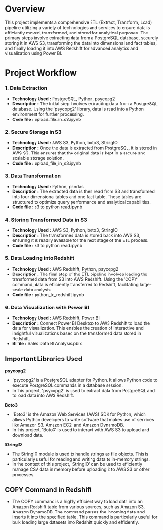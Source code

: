 # Overview

This project implements a comprehensive ETL (Extract, Transform, Load) pipeline utilizing a variety of technologies and services to ensure data is efficiently moved, transformed, and stored for analytical purposes. The primary steps involve extracting data from a PostgreSQL database, securely storing it in AWS S3, transforming the data into dimensional and fact tables, and finally loading it into AWS Redshift for advanced analytics and visualization using Power BI.

# Project Workflow

### 1. Data Extraction
+ **Technology Used :** PostgreSQL, Python, psycopg2
+ **Description :** The initial step involves extracting data from a PostgreSQL database. Using the 'psycopg2' library, data is read into a Python environment for further processing.
+ **Code file :** upload_file_in_s3.ipynb

### 2. Secure Storage in S3
+ **Technology Used :** AWS S3, Python, boto3, StringIO
+ **Description :** Once the data is extracted from PostgreSQL, it is stored in AWS S3. This ensures that the original data is kept in a secure and scalable storage solution.
+ **Code file :** upload_file_in_s3.ipynb

### 3. Data Transformation
+ **Technology Used :** Python, pandas
+ **Description :** The extracted data is then read from S3 and transformed into four dimensional tables and one fact table. These tables are structured to optimize query performance and analytical capabilities.
+ **Code file :** s3 to python read.ipynb

### 4. Storing Transformed Data in S3
+ **Technology Used :** AWS S3, Python, boto3, StringIO
+ **Description :** The transformed data is stored back into AWS S3, ensuring it is readily available for the next stage of the ETL process.
+ **Code file :** s3 to python read.ipynb

### 5. Data Loading into Redshift
+ **Technology Used :** AWS Redshift, Python, psycopg2
+ **Description :** The final step of the ETL pipeline involves loading the transformed data from S3 into AWS Redshift. Using the 'COPY' command, data is efficiently transferred to Redshift, facilitating large-scale data analysis.
+ **Code file :** python_to_redshift.ipynb

### 6. Data Visualization with Power BI
+ **Technology Used :** AWS Redshift, Power BI
+ **Description :** Connect Power BI Desktop to AWS Redshift to load the data for visualization. This enables the creation of interactive and insightful visualizations based on the transformed data stored in Redshift.
+ **BI file :** Sales Data BI Analysis.pbix

## Important Libraries Used

**psycopg2**
+ 'psycopg2' is a PostgreSQL adapter for Python. It allows Python code to execute PostgreSQL commands in a database session.
+ In this project, 'psycopg2' is used to extract data from PostgreSQL and to load data into AWS Redshift.

**Boto3**
+ 'Boto3' is the Amazon Web Services (AWS) SDK for Python, which allows Python developers to write software that makes use of services like Amazon S3, Amazon EC2, and Amazon DynamoDB.
+ In this project, 'Boto3' is used to interact with AWS S3 to upload and download data.

**StringIO**
+ The StringIO module is used to handle strings as file objects. This is particularly useful for reading and writing data to in-memory strings.
+ In the context of this project, 'StringIO' can be used to efficiently manage CSV data in memory before uploading it to AWS S3 or other processes.

## COPY Command in Redshift
+ The COPY command is a highly efficient way to load data into an Amazon Redshift table from various sources, such as Amazon S3, Amazon DynamoDB. The command parses the incoming data and inserts it into the specified table. This command is particularly useful for bulk loading large datasets into Redshift quickly and efficiently.
